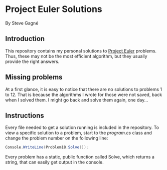 # Project Euler Solutions #
By Steve Gagné

## Introduction ##
This repository contains my personal solutions to [Project Euler](https://projecteuler.net) problems. Thus, these may not be the most efficient algorithm, but they usually provide the right answers. 

## Missing problems ##
At a first glance, it is easy to notice that there are no solutions to problems 1 to 12. That is because the algorithms I wrote for those were not saved, back when I solved them. I might go back and solve them again, one day...

## Instructions ##
Every file needed to get a solution running is included in the repository. To view a specific solution to a problem, start to the *program.cs* class and change the problem number on the following line:

```C#
Console.WriteLine(Problem18.Solve());
```

Every problem has a static, public function called Solve, which returns a string, that can easily get output in the console. 



